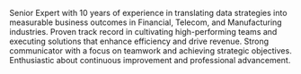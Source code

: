 Senior Expert with 10 years of experience in translating data strategies into measurable business outcomes in Financial, Telecom, and Manufacturing industries. Proven track record in cultivating high-performing teams and executing solutions that enhance efficiency and drive revenue. Strong communicator with a focus on teamwork and achieving strategic objectives. Enthusiastic about continuous improvement and professional advancement.
